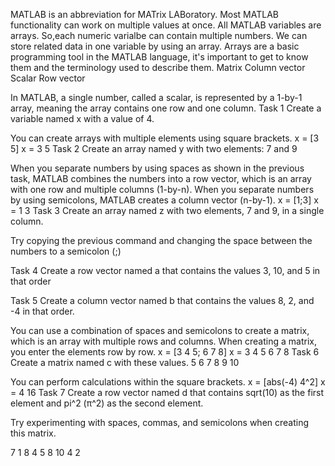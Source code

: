MATLAB is an abbreviation for MATrix LABoratory. Most MATLAB functionality can work on multiple values at once.
All MATLAB variables are arrays. So,each numeric varialbe can contain multiple numbers. We can store related data in one variable by using an array.
Arrays are a basic programming tool in the MATLAB language, it's important to get to know them and the terminology used to describe them.
Matrix 
Column vector 
Scalar
Row vector

In MATLAB, a single number, called a scalar, is represented by a 1-by-1 array, meaning the array contains one row and one column.
Task 1
Create a variable named x with a value of 4.

You can create arrays with multiple elements using square brackets.
x = [3 5]
x = 
    3    5
Task 2
Create an array named y with two elements: 7 and 9

When you separate numbers by using spaces as shown in the previous task, MATLAB combines the numbers into a row vector, which is an array with one row and multiple columns (1-by-n). When you separate numbers by using semicolons, MATLAB creates a column vector (n-by-1).
x = [1;3]
x = 
    1
    3
Task 3
Create an array named z with two elements, 7 and 9, in a single column.

Try copying the previous command and changing the space between the numbers to a semicolon (;)

Task 4
Create a row vector named a that contains the values 3, 10, and 5 in that order

Task 5
Create a column vector named b that contains the values 8, 2, and -4 in that order.

You can use a combination of spaces and semicolons to create a matrix, which is an array with multiple rows and columns. When creating a matrix, you enter the elements row by row.
x = [3 4 5; 6 7 8]
x = 
    3    4    5
    6    7    8
Task 6
Create a matrix named c with these values.
5    6    7
8    9   10

You can perform calculations within the square brackets.
x = [abs(-4) 4^2]
x = 
     4    16
Task 7
Create a row vector named d that contains sqrt(10) as the first element and pi^2 (π^2) as the second element.

Try experimenting with spaces, commas, and semicolons when creating this matrix.

7  1 8
4  5 8
10 4 2

